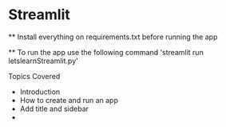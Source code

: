 # Streamlit

** Install everything on requirements.txt before running the app

** To run the app use the following command 'streamlit run letslearnStreamlit.py'

Topics Covered 
- Introduction 
- How to create and run an app
- Add title and sidebar
-  

